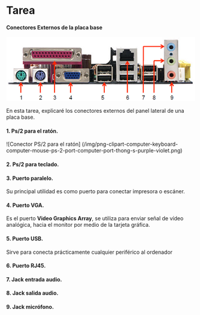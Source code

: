 # Tarea
#### Conectores Externos de la placa base
![Conectores Externos placa base](/img/panel-lateral.png)

En esta tarea, explicaré los conectores externos del panel lateral de una placa base.

#### 1. Ps/2 para el ratón.
![Conector PS/2 para el ratón] (/img/png-clipart-computer-keyboard-computer-mouse-ps-2-port-computer-port-thong-s-purple-violet.png)

#### 2. Ps/2 para teclado.

#### 3. Puerto paralelo.
Su principal utilidad es como puerto para conectar impresora o escáner.

#### 4. Puerto VGA.
Es el puerto **Video Graphics Array**, se utiliza para enviar señal de vídeo analógica, hacia el monitor por medio de la tarjeta gráfica.

#### 5. Puerto USB.
Sirve para conecta prácticamente cualquier periférico al ordenador

#### 6. Puerto RJ45.

#### 7. Jack entrada audio.


#### 8. Jack salida audio.


#### 9. Jack micrófono.


